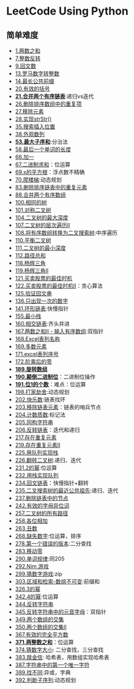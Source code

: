 # LeetCode Using Python

## 简单难度
- [1.两数之和](two_sum.py)
- [7.整数反转](reverse_integer.py)
- [9.回文数](Palindrome_Number.py)
- [13.罗马数字转整数](roman_to_integer.py)
- [14.最长公共前缀](longest_common_prefix.py)
- [20.有效的括号](valid_parentheses.py)
- [**21.合并两个有序链表**](merge_two_sorted_lists.py):递归vs迭代
- [26.删除排序数组中的重复项](remove_duplicates_from_sorted_array.py)
- [27.移除元素](remove_element.py)
- [28.实现strStr()](implement_strstr.py)
- [35.搜索插入位置](search_insert_position.py)
- [38.外观数列](count_and_say.py)
- [**53.最大子序和**](maximum_subarray.py):分治法
- [58.最后一个单词的长度](length_of_last_word.py)
- [66.加一](plus_one.py)
- [67.二进制求和](add_binary.py)：位运算
- [69.x的平方根](sqrtx.py)：浮点数不精确
- [70.爬楼梯](climbing_stairs.py):动态规划
- [83.删除排序链表中的重复元素](83.删除排序链表中的重复元素.py)
- [88.合并两个有序数组](88.合并两个有序数组.py)
- [100.相同的树](100.相同的树.py)
- [101.对称二叉树](101.对称二叉树.py)
- [104.二叉树的最大深度](104.二叉树的最大深度.py)
- [107.二叉树的层次遍历II](107.二叉树的层次遍历-ii.py)
- [108.将有序数组转换为二叉搜索树](108.将有序数组转换为二叉搜索树.py):中序遍历
- [110.平衡二叉树](110.平衡二叉树.py)
- [111.二叉树的最小深度](111.二叉树的最小深度.py)
- [112.路径总和](112.路径总和.py)
- [118.杨辉三角](118.杨辉三角.py)
- [119.杨辉三角II](119.杨辉三角-ii.py)
- [121.买卖股票的最佳时机](121.买卖股票的最佳时机.py)
- [122.买卖股票的最佳时机II](122.买卖股票的最佳时机-ii.py)：贪心算法
- [125.验证回文串](125.验证回文串.py)
- [136.只出现一次的数字](136.只出现一次的数字.py)
- [141.环形链表](141.环形链表.py):快慢指针
- [155.最小栈](155.最小栈.py)
- [160.相交链表](160.相交链表.py):齐头并进
- [167.两数之和II - 输入有序数组](167.两数之和-ii-输入有序数组.py):双指针
- [168.Excel表列名称](168.excel表列名称.py)
- [169.多数元素](169.多数元素.py)
- [171.excel表列序号](171.excel表列序号.py)
- [172.阶乘后的零](172.阶乘后的零.py)
- [**189.旋转数组**](189.旋转数组.py)
- [**190.颠倒二进制位**](190.颠倒二进制位.py)：二进制位操作
- [**191.位1的个数**](191.位-1-的个数.py)：难点：位运算
- [198.打家劫舍](198.打家劫舍.py):动态规划
- [202.快乐数](202.快乐数.py):链表找环
- [203.移除链表元素](203.移除链表元素.py)：链表的哨兵节点
- [204.计数质数](204.计数质数.py):标记法
- [205.同构字符串](205.同构字符串.py)
- [206.反转链表](206.反转链表.py)：迭代和递归
- [217.存在重复元素](217.存在重复元素.py)
- [219.存在重复元素II](219.存在重复元素-ii.py)
- [225.用队列实现栈](225.用队列实现栈.py)
- [226.翻转二叉树](226.翻转二叉树.py):递归、迭代
- [231.2的幂](231.2-的幂.py):位运算
- [232.用栈实现队列](232.用栈实现队列.py)
- [234.回文链表](234.回文链表.py)：快慢指针+翻转
- [235.二叉搜索树的最近公共祖先](235.二叉搜索树的最近公共祖先.py):递归、迭代
- [237.删除链表中的节点](237.删除链表中的节点.py)
- [242.有效的字母异位词](242.有效的字母异位词.py)
- [257.二叉树的所有路径](257.二叉树的所有路径.py)
- [258.各位相加](258.各位相加.py)
- [263.丑数](263.丑数.py)
- [268.缺失数字](268.缺失数字.py):位运算，排序
- [278.第一个错误的版本](278.第一个错误的版本.py):二分查找
- [283.移动零](283.移动零.py)
- [290.单词规律](290.单词规律.py):同205
- [292.Nim 游戏](292.nim-游戏.py)
- [299.猜数字游戏](299.猜数字游戏.py):zip
- [303.区域和检索-数组不可变](303.区域和检索-数组不可变.py):前缀和
- [326.3的幂](326.3-的幂.py)
- [342.4的幂](342.4-的幂.py):位运算
- [344.反转字符串](344.反转字符串.py)
- [345.反转字符串中的元音字母](345.反转字符串中的元音字母.py)：双指针
- [349.两个数组的交集](349.两个数组的交集.py)
- [350.两个数组的交集II](350.两个数组的交集-ii.py)
- [367.有效的完全平方数](367.有效的完全平方数.py)
- [**371.两整数之和**](371.两整数之和.py)：位运算
- [374.猜数字大小](374.猜数字大小.py): 二分查找，三分查找
- [383.赎金信](383.赎金信.py): 哈希表，用数组实现哈希表
- [387.字符串中的第一个唯一字符](387.字符串中的第一个唯一字符.py)
- [389.找不同](389.找不同.py):异或，字典
- [392.判断子序列](392.判断子序列.py):动态规划